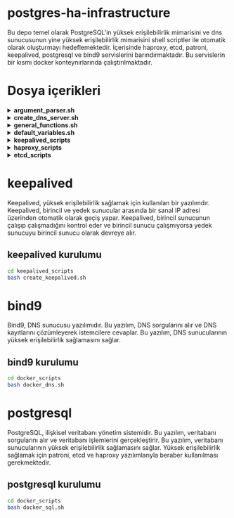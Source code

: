 # postgres-ha-infrastructure

Bu depo temel olarak PostgreSQL'in yüksek erişilebilirlik mimarisini ve dns sunucusunun yine yüksek erişilebilirlik mimarisini shell scriptler ile otomatik olarak oluşturmayı hedeflemektedir. İçerisinde haproxy, etcd, patroni, keepalived, postgresql ve bind9 servislerini barındırmaktadır. Bu servislerin bir kısmı docker konteynırlarında çalıştırılmaktadır.

# Dosya içerikleri

<details>

<summary><strong>argument_parser.sh</strong></summary>

Bu script, verilen argümanları parse eder ve kullanıcının vermediği argümanlara varsayılan değerler atar. Sonuç olarak, bu argümanlar diğer dosyalarda kullanılmak üzere `_arguments.cfg_` dosyasına yazılır. İki durum söz konusudur:

### Durumlar

1. **_arguments.cfg_ dosyası yoksa**: Kullanıcının vermediği argümanlar yerine varsayılan değerler atanır.
2. **_arguments.cfg_ dosyası varsa**: Kullanıcının vermediği argümanlar değiştirilmeden dosyada aynen kalır. Eğer dosyada eksik argümanlar varsa, eksik olan argümanlar varsayılan değerlerle doldurulur.

### 2. Durum İçin Örnek Senaryo

Dosyanın içeriği şu şekilde olsun:

```bash
SQL_VIRTUAL_IP=10.207.80.10
DNS_VIRTUAL_IP=10.207.80.11
```
Parser'a şu argümanlar verildiğinde:

```bash
./argument_parser.sh --sql-virtual-ip 10.207.90.21
```
Dosyanın içeriği şu şekilde olacaktır:

```bash
SQL_VIRTUAL_IP=10.207.90.21
ELECTION_TIMEOUT=5000
NODE2_IP=10.207.80.11
REPLIKATOR_KULLANICI_ADI=replicator
PRIORITY=100
INTERFACE=et123456
IS_NODE_1=true
HAPROXY_BIND_PORT=7000
DNS_CONTAINER=dns_1
ETCD_NAME=etcd1
POSTGRES_SIFRESI=postgres_pass
ETCD_CLIENT_PORT=2379
HEARTBEAT_INTERVAL=1000
ETCD_IP=10.207.80.20
NODE_NAME=pg_node1
PGSQL_PORT=5432
CLUSTER_STATE=new
DATA_DIR=/var/lib/etcd/default
CLUSTER_TOKEN=cluster1
ETCD_PEER_PORT=2380
POSTGRES_BIND_PORT=5000
HAPROXY_PORT=8008
REPLICATOR_SIFRESI=replicator_pass
SQL_CONTAINER=sql_1
NODE1_IP=10.207.80.10
STATE=BACKUP
DNS_VIRTUAL_IP=10.207.80.11
```
Bu durumda _SQL\_VIRTUAL\_IP_ kullanıcının verdiği değerle değişmiştir. Halihazırda dosyada mevcut olan _DNS\_VIRTUAL\_IP_ argümanı değişmemiştir. Dosyada olmayan argümanlar ise varsayılan değerlerle doldurulmuştur.

</details>

<details>

<summary><strong>create_dns_server.sh</strong></summary>

Bu script, BIND9 DNS sunucusunu belirli bir port üzerinden kurar ve yapılandırır. Kullanıcıdan aldığı **port numarası** ile BIND9'un o portta dinlemesini sağlar. Ayrıca, gerekli yapılandırma dosyalarını oluşturur ve servisi yeniden başlatarak değişiklikleri uygular.

### Özellikler

- **Port Ayarı**: Kullanıcının belirttiği port numarasını kontrol ederek geçerli bir değer olup olmadığını doğrular.

- **BIND9 Kurulumu**: BIND9 ve ilgili paketleri otomatik olarak kurar.

- **Yapılandırma**:
  - `named.conf.options` dosyasını düzenleyerek DNS sunucusunun genel ayarlarını yapar.
  - `named.conf.local` dosyasını oluşturur ve zone tanımlarını ekler.
  - Örnek zone dosyaları (`db.example.com` ve `db.server`) oluşturur.

- **Servis Yönetimi**: BIND9 servisini yeniden başlatarak yeni yapılandırmaların etkin olmasını sağlar.

### Kullanım

```bash
./create_dns_server.sh <port>
```
* \<port>: DNS sunucusunun dinleyeceği port numarası (1 ile 65535 arasında geçerli bir tam sayı olmalıdır).

**Örnek:**
```bash
./create_dns_server.sh 5353
```
Bu komut, DNS sunucusunu 5353 numaralı portta çalışacak şekilde kurar ve yapılandırır.

### Notlar
* **Yetkilendirme:** Script, bazı işlemler için sudo yetkisi gerektirir.
* **Sistem Gereksinimleri:** Ubuntu/Debian tabanlı sistemlerde çalışacak şekilde tasarlanmıştır.
* **Güncellemeler:** Oluşturulan zone dosyalarını ve yapılandırma ayarlarını ihtiyaçlarınıza göre düzenleyebilirsiniz.
* **Güvenlik:** Varsayılan ayarlar tüm IP adreslerinden gelen sorgulara izin verir. Güvenlik açısından allow-query gibi ayarları düzenlemeniz önerilir.

</details>

<details>

<summary><strong>general_functions.sh</strong></summary>

Bu script, diğer bash scriptlerinde kullanılmak üzere genel amaçlı yardımcı fonksiyonları içerir. Bu fonksiyonlar, argümanların kontrolü, IP ve port doğrulama, izin ayarlama, kullanıcı varlığını kontrol etme ve yardım mesajları gösterme gibi işlemleri kolaylaştırır.

### Fonksiyonlar

#### check_and_parse_arguments

```bash
check_and_parse_arguments() {
    # Argüman dosyasının varlığını kontrol eder ve gerekli fonksiyonları çağırır
}
```
* **Amaç:** Argüman dosyasının varlığını kontrol eder. Eğer dosya yoksa, argümanları parse eder ve gerekli işlemleri yapar. Ardından, argümanları dosyadan okuyarak ortam değişkenleri olarak ayarlar.

#### read_arguments

```bash
read_arguments() {
    # Argümanları dosyadan okur ve export eder
}
```
* **Amaç:** Verilen dosyadan argümanları okuyarak ortam değişkenleri olarak export eder.

#### check_success

```bash
check_success() {
    # Önceki komutun başarı durumunu kontrol eder
}
```
* **Amaç:** Önceki komutun başarılı olup olmadığını kontrol eder. Hata durumunda uygun hata mesajını gösterir ve gerekirse scriptin çalışmasını sonlandırır.

#### validate_ip

```bash
validate_ip() {
    # IP adres formatını kontrol eder
}
```

* **Amaç:** Verilen IP adresinin geçerli bir formatta olup olmadığını kontrol eder.

#### validate_port

```bash
validate_port() {
    # Port numarasının geçerli olup olmadığını kontrol eder
}
```

* **Amaç:** Verilen port numarasının 1 ile 65535 arasında geçerli bir sayı olup olmadığını kontrol eder.

#### validate_number

```bash
validate_number() {
    # Sayısal değeri kontrol eder
}
```

* **Amaç:** Verilen değerin sayısal bir değer olup olmadığını ve isteğe bağlı olarak belirli bir minimum değerden büyük olup olmadığını kontrol eder.

#### check_directory

```bash
check_directory() {
    # Dizin varlığını ve yazılabilirliğini kontrol eder
}
```

* **Amaç:** Verilen dizinin varlığını ve yazma iznini kontrol eder. Eğer dizin mevcut değilse ve izin verilmişse oluşturur.

#### set_permissions

```bash
set_permissions() {
    # Dosya veya dizin izinlerini ve sahipliğini ayarlar
}
```

* **Amaç:** Belirtilen dosya veya dizin için kullanıcıya ait izinleri ve sahipliği ayarlar.

#### check_user_exists

```bash
check_user_exists() {
    # Kullanıcının varlığını kontrol eder
}
```

* **Amaç:** Verilen kullanıcının sistemde mevcut olup olmadığını kontrol eder.

#### show_help

```bash
show_help() {
    # Yardım mesajını gösterir
}
```

* **Amaç:** Scriptin kullanımını ve argüman açıklamalarını formatlı bir şekilde ekrana yazdırır.

#### show_argument_help

```bash
show_argument_help() {
    # Argüman yardımını gösterir
}
```

* **Amaç:** Argüman listesini ve açıklamalarını düzenli bir formatta kullanıcıya gösterir.

### Kullanım
Bu script, diğer scriptlerin içine dahil edilerek fonksiyonların kullanılmasını sağlar. Başka bir script içinde aşağıdaki şekilde kullanılabilir:

```bash
#!/bin/bash

# general_functions.sh dosyasını dahil et
source /path/to/general_functions.sh

# Örnek fonksiyon kullanımı
validate_ip "192.168.1.1"
check_user_exists "kullaniciadi"
set_permissions "kullaniciadi" "/var/www" "755"
```

### Notlar

* Dikkat edilmesi gereken noktalar:
  * Fonksiyonlar hata durumunda genellikle bir hata mesajı yazdırır ve scriptin çalışmasını exit 1 ile sonlandırır.
  * check_and_parse_arguments fonksiyonu, argüman dosyasının varlığını kontrol eder ve argümanları parse eder. Bu fonksiyonun doğru çalışması için gerekli parametrelerin doğru sırada ve eksiksiz verilmesi gerekir.
  * set_permissions ve check_user_exists fonksiyonları, sistem üzerinde değişiklik yapar ve uygun yetkilere ihtiyaç duyabilir.

</details>


<details>

<summary><strong>default_variables.sh</strong></summary>

Bu script, diğer scriptlerde kullanılmak üzere varsayılan değerleri tanımlayan değişkenleri içerir. Bu değişkenler, HAProxy, PostgreSQL, Patroni, Keepalived, ETCD ve Docker ile ilgili ayarların kolayca yönetilmesini sağlar.

### Özellikler

- **HAProxy Değişkenleri**:
  - `DEFAULT_NODE1_IP`: İlk node'un IP adresi. Varsayılan değer: `"10.207.80.10"`
  - `DEFAULT_NODE2_IP`: İkinci node'un IP adresi. Varsayılan değer: `"10.207.80.11"`
  - `DEFAULT_HAPROXY_BIND_PORT`: HAProxy'nin bağlanacağı port. Varsayılan değer: `"7000"`
  - `DEFAULT_HAPROXY_PORT`: HAProxy'nin dinleyeceği port. Varsayılan değer: `"8008"`

- **PostgreSQL ve Patroni Değişkenleri**:
  - `DEFAULT_NODE_NAME`: Node adı. Varsayılan değer: `"pg_node1"`
  - `DEFAULT_PGSQL_PORT`: PostgreSQL'in dinlediği port. Varsayılan değer: `"5432"`
  - `DEFAULT_POSTGRES_BIND_PORT`: PostgreSQL'in bağlanacağı port. Varsayılan değer: `"5000"`
  - `DEFAULT_REPLIKATOR_KULLANICI_ADI`: Replikasyon için kullanılacak kullanıcı adı. Varsayılan değer: `"replicator"`
  - `DEFAULT_REPLICATOR_SIFRESI`: Replikasyon kullanıcısının şifresi. Varsayılan değer: `"replicator_pass"`
  - `DEFAULT_POSTGRES_SIFRESI`: PostgreSQL veritabanı kullanıcısının şifresi. Varsayılan değer: `"postgres_pass"`
  - `DEFAULT_IS_NODE_1`: Node'un birinci node olup olmadığını belirten değer. Varsayılan değer: `"true"`

- **Keepalived Değişkenleri**:
  - `DEFAULT_INTERFACE`: Ağ arayüzü adı. Varsayılan değer: `"enp0s3"`
  - `DEFAULT_SQL_VIRTUAL_IP`: SQL için sanal IP adresi. Varsayılan değer: `"10.207.80.20"`
  - `DEFAULT_DNS_VIRTUAL_IP`: DNS için sanal IP adresi. Varsayılan değer: `"10.207.80.30"`
  - `DEFAULT_PRIORITY`: Keepalived öncelik değeri. Varsayılan değer: `"100"`
  - `DEFAULT_STATE`: Keepalived durumunu belirtir (`MASTER` veya `BACKUP`). Varsayılan değer: `"BACKUP"`
  - `DEFAULT_SQL_CONTAINER`: SQL için Docker container adı. Varsayılan değer: `"sql_container"`
  - `DEFAULT_DNS_CONTAINER`: DNS için Docker container adı. Varsayılan değer: `"dns_container"`
  - `DOCKER_BINARY_PATH`: Docker binary dosyasının yolu. Varsayılan değer: `"/usr/bin/docker"`

- **ETCD Varsayılan Değerleri**:
  - `DEFAULT_ETCD_IP`: ETCD'nin IP adresi. Varsayılan olarak `DEFAULT_SQL_VIRTUAL_IP` değerini kullanır.
  - `DEFAULT_ETCD_CLIENT_PORT`: ETCD istemci portu. Varsayılan değer: `"2379"`
  - `DEFAULT_ETCD_PEER_PORT`: ETCD peer portu. Varsayılan değer: `"2380"`
  - `DEFAULT_CLUSTER_TOKEN`: ETCD cluster token değeri. Varsayılan değer: `"cluster1"`
  - `DEFAULT_CLUSTER_STATE`: ETCD cluster durumu. Varsayılan değer: `"new"`
  - `DEFAULT_ETCD_NAME`: ETCD node adı. Varsayılan değer: `"etcd1"`
  - `DEFAULT_ELECTION_TIMEOUT`: ETCD seçim zaman aşımı değeri (ms). Varsayılan değer: `"5000"`
  - `DEFAULT_HEARTBEAT_INTERVAL`: ETCD kalp atışı aralığı (ms). Varsayılan değer: `"1000"`
  - `DEFAULT_DATA_DIR`: ETCD veri dizini yolu. Varsayılan değer: `"/var/lib/etcd/default"`

- **Docker Değişkenleri**:
  - `SHELL_PATH_IN_DOCKER`: Docker container içinde shell komutlarının bulunduğu dizin. Varsayılan değer: `"/usr/local/bin"`

### Kullanım

Bu değişkenler, diğer scriptlerde varsayılan değerleri atamak için kullanılır. Eğer kullanıcı tarafından bir değer belirtilmemişse, ilgili değişken bu dosyadaki varsayılan değeri alır. Böylece, sistem yapılandırması daha tutarlı ve yönetilebilir hale gelir.

### Notlar

- Değişken isimleri büyük harflerle ve `DEFAULT_` önekiyle tanımlanmıştır.
- `DEFAULT_ETCD_IP` değişkeni, `DEFAULT_SQL_VIRTUAL_IP` değerini kullanarak ETCD IP adresini otomatik olarak ayarlar.
- Bu dosya, sistem yöneticilerinin varsayılan ayarları merkezi bir yerden kontrol etmelerini sağlar.
- İhtiyaç duyulması halinde, bu varsayılan değerler güncellenebilir veya genişletilebilir.

</details>

<details>

<summary><strong>keepalived_scripts</strong></summary>

Bu script koleksiyonu, **Keepalived** servisini kurmak, yapılandırmak ve yönetmek için gerekli fonksiyonları ve yardımcı scriptleri içerir. Keepalived, yüksek erişilebilirlik ve yük devretme (failover) sağlayarak servislerin kesintisiz çalışmasını hedefler.

### İçerikler

1. **create_keepalived.sh**

   - **Amaç**: Keepalived servisinin kurulumu ve yapılandırılması için ana script.
   - **İşlevleri**:
     - Gerekli diğer script dosyalarını dahil eder.
     - Kullanıcı argümanlarını kontrol eder ve parse eder.
     - Keepalived için gerekli kullanıcı ve izin yapılandırmalarını yapar.
     - Keepalived servisini kurar, yapılandırır ve başlatır.
     - İşlem tamamlandığında kullanıcıya bilgi verir.

2. **container_scripts.sh**

   - **Amaç**: Keepalived'in kontrol scriptlerini oluşturur.
   - **İşlevleri**:
     - `create_checkscript` fonksiyonu ile, belirtilen Docker konteynerinin çalışıp çalışmadığını kontrol eden bir script oluşturur.
     - Bu script, konteynerin durumu hakkında log bilgilerini `/var/log/keepalived_check.log` dosyasına yazar.

3. **keepalived_setup.sh**

   - **Amaç**: Keepalived servisinin kurulumu ve yapılandırılmasını yapar.
   - **İşlevleri**:
     - `install_keepalived`: Keepalived paketinin sistemde kurulu olup olmadığını kontrol eder, değilse kurar.
     - `configure_keepalived`: Keepalived için gerekli yapılandırma dosyalarını oluşturur ve VRRP instance'larını tanımlar.
       - SQL ve DNS için ayrı VRRP instance'ları yapılandırır.
       - Her bir instance için kontrol scriptlerini ve diğer ayarları belirler.
     - `start_keepalived`: Keepalived servisini başlatır ve sistem başlangıcında otomatik olarak başlaması için etkinleştirir.

4. **logging.sh**

   - **Amaç**: Keepalived kontrol scriptlerinin loglama işlevlerini yönetir.
   - **İşlevleri**:
     - `get_log_path`: Belirtilen konteyner için log dosyasının yolunu döndürür.
     - `setup_container_log`: Log dosyasının varlığını ve doğru izinlere sahip olup olmadığını kontrol eder; yoksa oluşturur ve izinleri ayarlar.

5. **user_management.sh**

   - **Amaç**: Keepalived'in çalışması için gerekli kullanıcı ve izin yapılandırmalarını yapar.
   - **İşlevleri**:
     - `create_keepalived_user`: `keepalived_script` adlı sistem kullanıcısını oluşturur.
     - `check_and_add_docker_permissions`: `keepalived_script` kullanıcısının `docker` grubuna üye olup olmadığını kontrol eder; değilse ekler.
     - `configure_sudo_access`: `keepalived_script` kullanıcısına `sudo` üzerinden `docker` komutlarını şifresiz çalıştırabilme izni verir.

### Genel Akış

- **create_keepalived.sh** scripti çalıştırıldığında:
  - Gerekli argümanlar kontrol edilir ve parse edilir.
  - Gerekli kullanıcı ve grup izinleri ayarlanır.
  - Keepalived servisi kurulur ve yapılandırılır.
  - Kontrol scriptleri ve loglama mekanizmaları oluşturulur.
  - Keepalived servisi başlatılır ve etkinleştirilir.

### Notlar

- **Güvenlik**:
  - `keepalived_script` kullanıcısına sadece gerekli izinler verilir.
  - Sudo konfigurasyonu ile `docker` komutlarının şifresiz çalıştırılması sağlanır; bu nedenle sudoers dosyası dikkatli bir şekilde yapılandırılır.

- **Loglama**:
  - Kontrol scriptleri, konteynerlerin durumu hakkında log bilgilerini `/var/log/{CONTAINER_NAME}_check.log` dosyasına yazar.
  - Log dosyalarının doğru sahiplik ve izinlere sahip olması sağlanır.

- **Yapılandırma Dosyaları**:
  - `/etc/keepalived/keepalived.conf` dosyası, VRRP instance'larını ve kontrol scriptlerini tanımlar.
  - SQL ve DNS hizmetleri için ayrı VRRP instance'ları ve kontrol scriptleri yapılandırılır.

- **Servis Yönetimi**:
  - Keepalived servisi, sistem yeniden başlatıldığında otomatik olarak başlayacak şekilde etkinleştirilir.
  - Servisin durumu kontrol edilir ve gerekirse yeniden başlatılır.

### Kullanım

- **Script'i Çalıştırma**:

  ```bash
  ./create_keepalived.sh [ARGÜMANLAR]
    ```
</details>

<details>

<summary><strong>haproxy_scripts</strong></summary>

Bu script seti, **HAProxy** servisinin kurulumu, yapılandırılması ve başlatılması için gerekli fonksiyonları ve yardımcı scriptleri içerir. HAProxy, yüksek performanslı bir TCP/HTTP yük dengeleyici ve proxy sunucusudur ve bu scriptler aracılığıyla PostgreSQL hizmetlerinin yük dengelemesini sağlar.

### İçerikler

1. **create_haproxy.sh**

   - **Amaç**: HAProxy servisinin kurulumu ve yapılandırılması için ana script.
   - **İşlevleri**:
     - Gerekli script dosyalarını dahil eder:
       - `haproxy_setup.sh`: HAProxy kurulumu ve yapılandırma fonksiyonlarını içerir.
       - `argument_parser.sh`: Kullanıcı argümanlarını parse etmek için kullanılır.
       - `general_functions.sh`: Genel amaçlı yardımcı fonksiyonları içerir.
     - `check_and_parse_arguments` fonksiyonunu çağırarak kullanıcının verdiği argümanları kontrol eder ve parse eder.
     - Aşağıdaki fonksiyonları sırasıyla çağırır:
       - `ha_proxy_kur`: HAProxy paketini kurar.
       - `ha_proxy_konfigure_et`: HAProxy yapılandırma dosyasını oluşturur.
       - `enable_haproxy`: HAProxy servisinin konfigürasyonunu kontrol eder ve servisi başlatır.

2. **haproxy_setup.sh**

   - **Amaç**: HAProxy servisinin kurulumu, yapılandırılması ve başlatılması için gerekli fonksiyonları içerir.
   - **İşlevleri**:
     - **ha_proxy_kur**:
       - HAProxy paketini sistem üzerine kurar.
       - Kurulum sırasında oluşabilecek hataları kontrol eder ve kullanıcıya bildirir.
     - **ha_proxy_konfigure_et**:
       - HAProxy için `/etc/haproxy/haproxy.cfg` yapılandırma dosyasını oluşturur.
       - Yapılandırma dosyasında şunları tanımlar:
         - **global** ve **defaults** ayarları: Maksimum bağlantı sayısı, log ayarları, timeout değerleri vb.
         - **frontend stats** ve **backend stats_backend**: HAProxy istatistik arayüzü için frontend ve backend tanımları.
           - İstatistik arayüzü belirlenen `$HAPROXY_BIND_PORT` portunda çalışır.
         - **frontend postgres_frontend** ve **backend postgres_backend**:
           - PostgreSQL hizmeti için frontend ve backend tanımları.
           - `$POSTGRES_BIND_PORT` portunda gelen bağlantıları kabul eder ve backend sunucularına yönlendirir.
           - Backend sunucuları olarak `node-1` ve `node-2` tanımlanır, bu sunucular `$NODE1_IP` ve `$NODE2_IP` adreslerinde bulunan PostgreSQL hizmetleridir.
           - Yük dengeleme algoritması olarak `roundrobin` kullanılır.
           - Sunucu sağlık kontrolü için `tcp-check` yapılır.
     - **enable_haproxy**:
       - HAProxy konfigürasyon dosyasının doğruluğunu kontrol eder.
       - Konfigürasyon geçerliyse HAProxy servisini başlatır.
       - Servisin başlatılması sırasında oluşabilecek hataları kontrol eder ve kullanıcıya bildirir.

### Genel Akış

- **create_haproxy.sh** scripti çalıştırıldığında:
  - Gerekli argümanları kontrol eder ve parse eder.
  - HAProxy kurulumunu gerçekleştirir (`ha_proxy_kur`).
  - HAProxy yapılandırma dosyasını oluşturur (`ha_proxy_konfigure_et`).
  - HAProxy servisini başlatır ve yapılandırmayı etkinleştirir (`enable_haproxy`).

### Notlar

- **Bağımlılıklar**:
  - Scriptler, diğer yardımcı script dosyalarına bağımlıdır:
    - `argument_parser.sh`: Kullanıcıdan gelen argümanları işler.
    - `general_functions.sh`: Genel yardımcı fonksiyonları sağlar (örneğin, `check_success` fonksiyonu).
- **Değişkenler**:
  - `$HAPROXY_BIND_PORT`: HAProxy'nin istatistik arayüzü için bind edildiği port.
  - `$POSTGRES_BIND_PORT`: HAProxy'nin PostgreSQL frontend'inin dinlediği port.
  - `$NODE1_IP` ve `$NODE2_IP`: Backend PostgreSQL sunucularının IP adresleri.
  - `$PGSQL_PORT`: Backend PostgreSQL sunucularının dinlediği port.
- **Yapılandırma Dosyası**:
  - `/etc/haproxy/haproxy.cfg`: HAProxy'nin ana yapılandırma dosyasıdır ve script tarafından otomatik olarak oluşturulur.
- **Servis Yönetimi**:
  - HAProxy servisinin başlatılması ve konfigürasyonunun kontrolü otomatik olarak yapılır.
  - Konfigürasyon dosyasında hata olması durumunda servis başlatılmaz ve kullanıcıya hata mesajı gösterilir.
  
### Kullanım

- **Script'i Çalıştırma**:

  ```bash
  ./create_haproxy.sh [ARGÜMANLAR]
    ```
</details>    

<details>

<summary><strong>etcd_scripts</strong></summary>

Bu script seti, **etcd** servisinin kurulumu, yapılandırılması ve başlatılması için gerekli fonksiyonları ve yardımcı scriptleri içerir. etcd, dağıtık sistemlerde yüksek erişilebilirlik ve tutarlılık sağlayan bir anahtar-değer depolama sistemidir ve bu scriptler aracılığıyla etcd servisini kolayca yönetebilirsiniz.

### İçerikler

1. **create_etcd.sh**

   - **Amaç**: etcd servisinin kurulumu ve yapılandırılması için ana script.
   - **İşlevleri**:
     - Gerekli diğer script dosyalarını dahil eder:
       - `etcd_setup.sh`: etcd'nin kurulumu ve yapılandırılması için fonksiyonları içerir.
       - `argument_parser.sh`: Kullanıcı argümanlarını parse etmek için kullanılır.
       - `general_functions.sh`: Genel amaçlı yardımcı fonksiyonları içerir.
     - `check_and_parse_arguments` fonksiyonunu çağırarak kullanıcının verdiği argümanları kontrol eder ve parse eder.
     - Kullanıcı tarafından belirtilen veya varsayılan değerlerin kullanıldığı değişkenleri kontrol eder ve gerekli dizinlerin mevcut olup olmadığını kontrol eder; yoksa oluşturur.
     - `check_user_exists` fonksiyonu ile etcd için gerekli kullanıcının sistemde mevcut olup olmadığını kontrol eder.
     - Dizinlerin ve konfigürasyon dosyalarının sahipliğini ve izinlerini ayarlar:
       - `set_permissions` fonksiyonu ile `$DATA_DIR` ve `$ETCD_CONFIG_DIR` dizinlerinin sahipliğini ve izinlerini etcd kullanıcısına göre ayarlar.
     - etcd kurulumu ve yapılandırmasını gerçekleştirir:
       - `etcd_kur` fonksiyonu ile etcd paketini kurar.
       - `etcd_konfigure_et` fonksiyonu ile etcd konfigürasyon dosyasını oluşturur.
       - Konfigürasyon dosyasının sahipliğini ve izinlerini ayarlar.
       - `update_daemon_args` fonksiyonu ile etcd servisinin başlangıç argümanlarını günceller, böylece servis belirtilen konfigürasyon dosyasını kullanır.
     - etcd servisini başlatır ve durumunu kontrol eder:
       - `etcd_etkinlestir` fonksiyonu ile etcd servisini başlatır ve API'nin çalışıp çalışmadığını kontrol eder.
     - İşlem sırasında oluşabilecek hataları kontrol eder ve kullanıcıya bilgilendirir.

2. **etcd_setup.sh**

   - **Amaç**: etcd servisinin kurulumu, yapılandırılması ve başlatılması için gerekli fonksiyonları içerir.
   - **İşlevleri**:
     - **etcd_kur**:
       - etcd paketini sistem üzerine kurar.
       - Kurulum sırasında oluşabilecek hataları kontrol eder ve kullanıcıya bildirir.
     - **etcd_konfigure_et**:
       - etcd için YAML formatında konfigürasyon dosyasını oluşturur.
       - Konfigürasyon dosyasında şunları tanımlar:
         - Sunucu adı (`name`), veri dizini (`data-dir`), dinlenecek adresler ve portlar (`listen-peer-urls`, `listen-client-urls`), duyurulacak adresler (`initial-advertise-peer-urls`, `advertise-client-urls`), cluster bilgileri (`initial-cluster`, `initial-cluster-token`, `initial-cluster-state`), zaman aşımı değerleri (`election-timeout`, `heartbeat-interval`) ve diğer ayarlar.
       - Oluşturulan konfigürasyon dosyasında oluşabilecek hataları kontrol eder.
     - **update_daemon_args**:
       - etcd servisini başlatırken kullanılacak argümanları günceller.
       - `/etc/init.d/etcd` dosyasındaki `DAEMON_ARGS` satırını, oluşturulan konfigürasyon dosyasını kullanacak şekilde günceller veya ekler.
     - **etcd_etkinlestir**:
       - etcd servisini durdurur ve yeniden başlatır.
       - Servisin durumu ve API'nin çalışıp çalışmadığını kontrol eder.
       - Servis başlatılamazsa veya API yanıt vermiyorsa kullanıcıya hata mesajı gösterir.

### Genel Akış

- **create_etcd.sh** scripti çalıştırıldığında:
  - Gerekli argümanları kontrol eder ve parse eder.
  - Gerekli dizinleri kontrol eder ve oluşturur.
  - etcd kullanıcısının mevcut olduğunu kontrol eder ve gerekli izinleri ayarlar.
  - etcd kurulumunu gerçekleştirir (`etcd_kur`).
  - etcd yapılandırma dosyasını oluşturur (`etcd_konfigure_et`).
  - etcd servisinin başlangıç argümanlarını günceller (`update_daemon_args`).
  - etcd servisini başlatır ve API'nin durumunu kontrol eder (`etcd_etkinlestir`).

### Notlar

- **Bağımlılıklar**:
  - Scriptler, diğer yardımcı script dosyalarına bağımlıdır:
    - `argument_parser.sh`: Kullanıcıdan gelen argümanları işler.
    - `general_functions.sh`: Genel yardımcı fonksiyonları sağlar (örneğin, `check_success`, `check_user_exists`, `set_permissions` gibi).
- **Değişkenler**:
  - `$ETCD_CONFIG_DIR`: etcd konfigürasyon dosyalarının bulunduğu dizin (`/etc/etcd`).
  - `$ETCD_CONFIG_FILE`: etcd ana konfigürasyon dosyasının tam yolu.
  - `$DATA_DIR`: etcd'nin veri depolama dizini.
  - `$ETCD_USER`: etcd servisini çalıştıracak kullanıcı adı (`etcd`).
  - `$ETCD_IP`, `$ETCD_CLIENT_PORT`, `$ETCD_PEER_PORT`: etcd'nin dinleyeceği IP adresi ve portlar.
  - `$ETCD_NAME`: etcd node adı.
  - `$CLUSTER_TOKEN`, `$CLUSTER_STATE`: etcd cluster bilgileri.
  - `$ELECTION_TIMEOUT`, `$HEARTBEAT_INTERVAL`: etcd zaman aşımı ayarları.
- **Yapılandırma Dosyası**:
  - etcd için oluşturulan `etcd.conf.yml` dosyası, etcd servisinin çalışma parametrelerini belirler.
- **Servis Yönetimi**:
  - etcd servisi, sistem servis yöneticisi aracılığıyla (`service etcd start/stop/status`) kontrol edilir.
  - Servisin başarıyla başlatılıp başlatılmadığı ve API'nin çalışıp çalışmadığı kontrol edilir.

### Kullanım

- **Script'i Çalıştırma**:

  ```bash
  ./create_etcd.sh [ARGÜMANLAR]
    ```
- **Örnek Argümanlar:**
    - --etcd-ip: etcd sunucusunun dinleyeceği IP adresi.
    - --etcd-name: etcd node adı.
    - --data-dir: etcd veri dizini.
    - --etcd-client-port: etcd istemci portu.
    - --etcd-peer-port: etcd peer portu.
    - Diğer gerekli argümanlar argument_parser.sh tarafından yönetilir.

- **Gereksinimler:**
    * Scriptlerin başarılı bir şekilde çalışması için gerekli paketlerin ve izinlerin sağlanması gerekir.
    * etcd kullanıcısının sistemde mevcut olması gerekir; yoksa oluşturulmalıdır.
    * Scriptler Ubuntu/Debian tabanlı sistemler için tasarlanmıştır.

</details>


# keepalived
Keepalived, yüksek erişilebilirlik sağlamak için kullanılan bir yazılımdır. Keepalived, birincil ve yedek sunucular arasında bir sanal IP adresi üzerinden otomatik olarak geçiş yapar. Keepalived, birincil sunucunun çalışıp çalışmadığını kontrol eder ve birincil sunucu çalışmıyorsa yedek sunucuyu birincil sunucu olarak devreye alır.

## keepalived kurulumu
```bash
cd keepalived_scripts
bash create_keepalived.sh
```

# bind9
Bind9, DNS sunucusu yazılımıdır. Bu yazılım, DNS sorgularını alır ve DNS kayıtlarını çözümleyerek istemcilere cevaplar. Bu yazılım, DNS sunucularının yüksek erişilebilirlik sağlamasını sağlar.

## bind9 kurulumu
```bash
cd docker_scripts
bash docker_dns.sh
```

# postgresql
PostgreSQL, ilişkisel veritabanı yönetim sistemidir. Bu yazılım, veritabanı sorgularını alır ve veritabanı işlemlerini gerçekleştirir. Bu yazılım, veritabanı sunucularının yüksek erişilebilirlik sağlamasını sağlar. Yüksek erişilebilirlik sağlamak için patroni, etcd ve haproxy yazılımlarıyla beraber kullanılması gerekmektedir.

## postgresql kurulumu
```bash
cd docker_scripts
bash docker_sql.sh
```